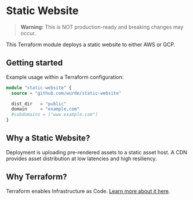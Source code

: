 # Static Website

> **Warning:** This is NOT production-ready and breaking changes may occur.

This Terraform module deploys a static website to either AWS or GCP.

## Getting started

Example usage within a Terraform configuration:

```terraform
module "static-website" {
  source = "github.com/wurde/static-website"

  dist_dir   = "public"
  domain     = "example.com"
  #subdomains = ["www.example.com"]
}
```

## Why a Static Website?

Deployment is uploading pre-rendered assets to a static asset host. A CDN provides asset distribution at low latencies and high resiliency.

## Why Terraform?

Terraform enables Infrastructure as Code. [Learn more about it here](https://www.terraform.io).
